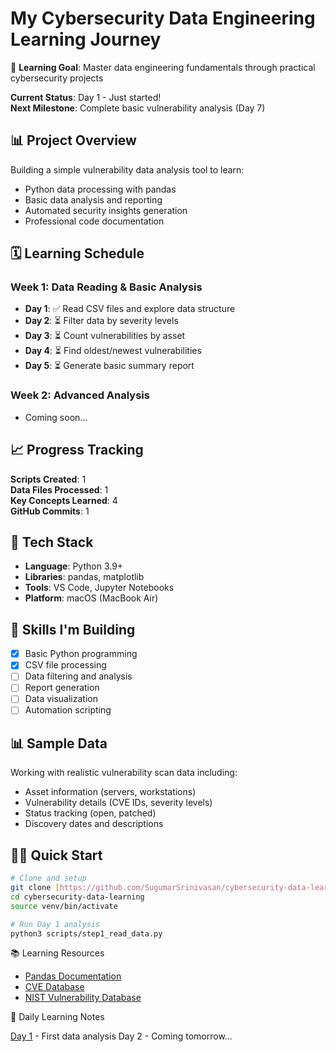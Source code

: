 # My Cybersecurity Data Engineering Learning Journey

🚀 **Learning Goal**: Master data engineering fundamentals through practical cybersecurity projects

**Current Status**: Day 1 - Just started!  
**Next Milestone**: Complete basic vulnerability analysis (Day 7)

## 📊 Project Overview

Building a simple vulnerability data analysis tool to learn:
- Python data processing with pandas
- Basic data analysis and reporting
- Automated security insights generation
- Professional code documentation

## 🗓️ Learning Schedule

### Week 1: Data Reading & Basic Analysis
- **Day 1**: ✅ Read CSV files and explore data structure
- **Day 2**: ⏳ Filter data by severity levels
- **Day 3**: ⏳ Count vulnerabilities by asset
- **Day 4**: ⏳ Find oldest/newest vulnerabilities
- **Day 5**: ⏳ Generate basic summary report

### Week 2: Advanced Analysis
- Coming soon...

## 📈 Progress Tracking

**Scripts Created**: 1  
**Data Files Processed**: 1  
**Key Concepts Learned**: 4  
**GitHub Commits**: 1

## 🔧 Tech Stack

- **Language**: Python 3.9+
- **Libraries**: pandas, matplotlib
- **Tools**: VS Code, Jupyter Notebooks
- **Platform**: macOS (MacBook Air)

## 🎯 Skills I'm Building

- [x] Basic Python programming
- [x] CSV file processing
- [ ] Data filtering and analysis
- [ ] Report generation
- [ ] Data visualization
- [ ] Automation scripting

## 📊 Sample Data

Working with realistic vulnerability scan data including:
- Asset information (servers, workstations)
- Vulnerability details (CVE IDs, severity levels)
- Status tracking (open, patched)
- Discovery dates and descriptions

## 🏃‍♂️ Quick Start

```bash
# Clone and setup
git clone [https://github.com/SugumarSrinivasan/cybersecurity-data-learning.git]
cd cybersecurity-data-learning
source venv/bin/activate

# Run Day 1 analysis
python3 scripts/step1_read_data.py
```

📚 Learning Resources

- [Pandas Documentation](https://pandas.pydata.org/docs/)
- [CVE Database](https://cve.mitre.org/)
- [NIST Vulnerability Database](https://nvd.nist.gov/)

📝 Daily Learning Notes

[Day 1](learning/day01_summary.md) - First data analysis
Day 2 - Coming tomorrow...
